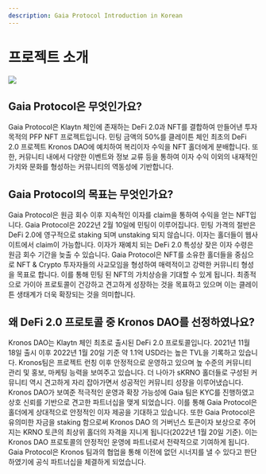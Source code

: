 ```yaml
---
description: Gaia Protocol Introduction in Korean
---
```


# 프로젝트 소개

![](.gitbook/assets/KakaoTalk\_20220119\_145242587.jpg)

## Gaia Protocol은 무엇인가요?

Gaia Protocol은 Klaytn 체인에 존재하는 DeFi 2.0과 NFT를 결합하여 만들어낸 투자 목적의 PFP NFT 프로젝트입니다. 민팅 금액의 50%를 클레이튼 체인 최초의 DeFi 2.0 프로젝트 Kronos DAO에 예치하여 복리이자 수익을 NFT 홀더에게 분배합니다. 또한, 커뮤니티 내에서 다양한 이벤트와 정보 교류 등을 통하여 이자 수익 이외의 내재적인 가치와 문화를 형성하는 커뮤니티의 역동성에 기반합니다.

## Gaia Protocol의 목표는 무엇인가요?

Gaia Protocol은 원금 회수 이후 지속적인 이자를 claim을 통하여 수익을 얻는 NFT입니다. Gaia Protocol은 2022년 2월 10일에 민팅이 이루어집니다. 민팅 가격의 절반은 DeFi 2.0에 영구적으로 staking 되며 unstaking 되지 않습니다. 이자는 홀더들이 웹사이트에서 claim이 가능합니다. 이자가 재예치 되는 DeFi 2.0 특성상 잦은 이자 수령은 원금 회수 기간을 늦출 수 있습니다. Gaia Protocol은 NFT를 소유한 홀더들을 중심으로 NFT & Crypto 투자자들의 사교모임을 형성하여 매력적이고 강력한 커뮤니티 형성을 목표로 합니다. 이를 통해 민팅 된 NFT의 가치상승을 기대할 수 있게 됩니다. 최종적으로 가이아 프로토콜이 건강하고 견고하게 성장하는 것을 목표하고 있으며 이는 클레이튼 생태계가 더욱 확장되는 것을 의미합니다.

## 왜 DeFi 2.0 프로토콜 중 Kronos DAO를 선정하였나요?

Kronos DAO는 Klaytn 체인 최초로 출시된 DeFi 2.0 프로토콜입니다. 2021년 11월 18일 출시 이후 2022년 1월 20일 기준 약 1.1억 USD라는 높은 TVL을 기록하고 있습니다. Kronos팀은 프로젝트 런칭 이후 안정적으로 운영하고 있으며 높 수준의 커뮤니티 관리 및 홍보, 마케팅 능력을 보여주고 있습니다. 더 나아가 sKRNO 홀더들로 구성된 커뮤니티 역시 견고하게 자리 잡아가면서 성공적인 커뮤니티 성장을 이루어냈습니다. Kronos DAO가 보여준 적극적인 운영과 확장 가능성에 Gaia 팀은 KYC를 진행하였고 상호 신뢰를 기반으로 견고한 파트너십을 맺게 되었습니다. 이를 통해 Gaia Protocol은 홀더에게 상대적으로 안정적인 이자 제공을 기대하고 있습니다. 또한 Gaia Protocol은 유의미한 자금을 staking 함으로써 Kronos DAO 의 거버넌스 토큰이자 보상으로 주어지는 KRNO 토큰의 최상위 홀더의 자격을 지니게 됩니다(2022년 1월 20일 기준). 이는 Kronos DAO 프로토콜의 안정적인 운영에 파트너로서 전략적으로 기여하게 됩니다. Gaia Protocol은 Kronos 팀과의 협업을 통해 이전에 없던 시너지를 낼 수 있다고 판단하였기에 공식 파트너십을 체결하게 되었습니다.
